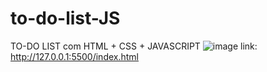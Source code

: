 # to-do-list-JS
TO-DO LIST com HTML + CSS + JAVASCRIPT 
![image](https://github.com/ThaisVitoriaFS/to-do-list-JS/assets/160156403/1a9ed2f4-b220-4ae0-96d6-ea559277eabc)
link: http://127.0.0.1:5500/index.html
